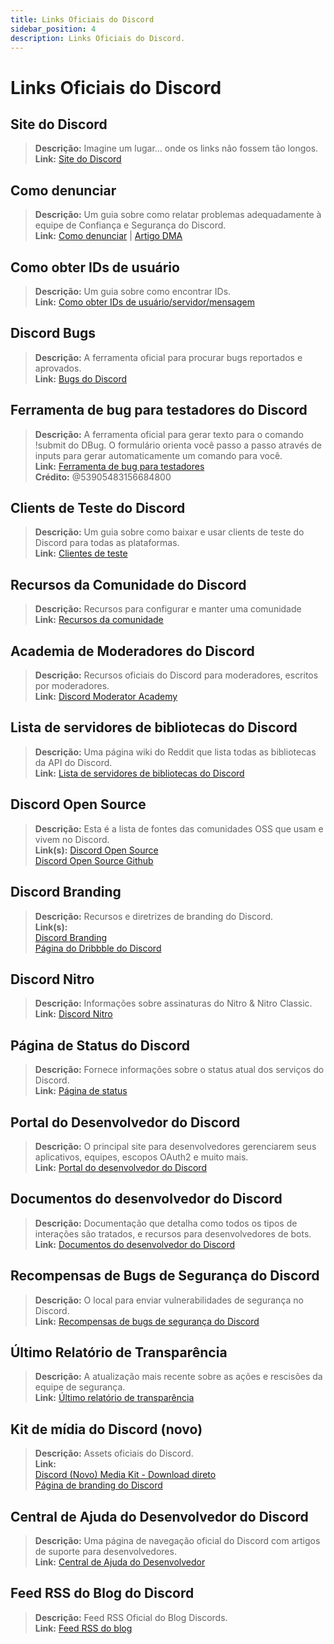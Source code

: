 ```yaml
---
title: Links Oficiais do Discord
sidebar_position: 4
description: Links Oficiais do Discord.
---
```


# Links Oficiais do Discord

## **Site do Discord**

> **Descrição:** Imagine um lugar… onde os links não fossem tão longos. <br/>
**Link:** [Site do Discord](https://dis.gd/)

## **Como denunciar**

> **Descrição:** Um guia sobre como relatar problemas adequadamente à equipe de Confiança e Segurança do Discord. <br/>
**Link:** [Como denunciar](https://dis.gd/howtoreport) | [Artigo DMA](https://discord.com/moderation/360058643194-104:-How-to-Report-Content-to-Discord)

## **Como obter IDs de usuário**

> **Descrição:** Um guia sobre como encontrar IDs. <br/>
**Link:** [Como obter IDs de usuário/servidor/mensagem](https://dis.gd/findmyid)

## **Discord Bugs**

> **Descrição:** A ferramenta oficial para procurar bugs reportados e aprovados. <br/>
**Link:** [Bugs do Discord](https://bugs.discord.com/)

## **Ferramenta de bug para testadores do Discord**

> **Descrição:** A ferramenta oficial para gerar texto para o comando !submit do DBug. O formulário orienta você passo a passo através de inputs para gerar automaticamente um comando para você. <br/>
**Link:** [Ferramenta de bug para testadores](https://dis.gd/bug-tool) <br/>
**Crédito:** @53905483156684800

## **Clients de Teste do Discord**

> **Descrição:** Um guia sobre como baixar e usar clients de teste do Discord para todas as plataformas. <br/>
**Link:** [Clientes de teste](https://support.discord.com/hc/en-us/articles/360035675191-Discord-Testing-Clients)

## **Recursos da Comunidade do Discord**

> **Descrição:** Recursos para configurar e manter uma comunidade <br/>
**Link:** [Recursos da comunidade](https://discord.com/community) <br/>

## **Academia de Moderadores do Discord**

> **Descrição:** Recursos oficiais do Discord para moderadores, escritos por moderadores. <br/>
**Link:** [Discord Moderator Academy](https://dis.gd/moderation)

## **Lista de servidores de bibliotecas do Discord**

> **Descrição:** Uma página wiki do Reddit que lista todas as bibliotecas da API do Discord. <br/>
**Link:** [Lista de servidores de bibliotecas do Discord](https://www.reddit.com/r/discordapp/wiki/developers)

## **Discord Open Source**

> **Descrição:** Esta é a lista de fontes das comunidades OSS que usam e vivem no Discord. <br/>
**Link(s):**
[Discord Open Source](https://discord.com/open-source) <br/>
[Discord Open Source Github](https://github.com/discord/discord-open-source)

## **Discord Branding**

> **Descrição:** Recursos e diretrizes de branding do Discord. <br/>
**Link(s):** <br/>
[Discord Branding](https://discord.com/branding) <br/>
[Página do Dribbble do Discord](https://discord.design/)

## **Discord Nitro**

> **Descrição:** Informações sobre assinaturas do Nitro & Nitro Classic. <br/>
**Link:** [Discord Nitro](https://dis.gd/nitro)

## **Página de Status do Discord**

> **Descrição:** Fornece informações sobre o status atual dos serviços do Discord. <br/>
**Link:** [Página de status](https://dis.gd/status)

## **Portal do Desenvolvedor do Discord**

> **Descrição:** O principal site para desenvolvedores gerenciarem seus aplicativos, equipes, escopos OAuth2 e muito mais. <br/>
**Link:** [Portal do desenvolvedor do Discord](https://discord.com/developers/)

## **Documentos do desenvolvedor do Discord**

> **Descrição:** Documentação que detalha como todos os tipos de interações são tratados, e recursos para desenvolvedores de bots. <br/>
**Link:** [Documentos do desenvolvedor do Discord](https://discord.dev/)

## **Recompensas de Bugs de Segurança do Discord**

> **Descrição:** O local para enviar vulnerabilidades de segurança no Discord. <br/>
**Link:** [Recompensas de bugs de segurança do Discord](https://discord.com/security)

## **Último Relatório de Transparência**

> **Descrição:** A atualização mais recente sobre as ações e rescisões da equipe de segurança. <br/>
**Link:** [Último relatório de transparência](https://discord.com/blog/discord-transparency-report-q1-2022)

## **Kit de mídia do Discord (novo)**

> **Descrição:** Assets oficiais do Discord. <br/>
**Link:** <br/>
[Discord (Novo) Media Kit - Download direto](https://www.dropbox.com/sh/nabhhaq7kt59exr/AAB7U3f2pW-Jmvdul0yy7o-ia?dl=1) <br/>
[Página de branding do Discord](https://discord.com/branding)

## **Central de Ajuda do Desenvolvedor do Discord**

> **Descrição:** Uma página de navegação oficial do Discord com artigos de suporte para desenvolvedores. <br/>
**Link:** [Central de Ajuda do Desenvolvedor](https://support-dev.discord.com)

## **Feed RSS do Blog do Discord**

> **Descrição:** Feed RSS Oficial do Blog Discords. <br/>
**Link:** [Feed RSS do blog](https://discord.com/blog/rss.xml)